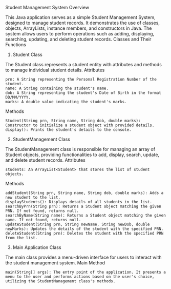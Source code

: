 Student Management System
Overview

This Java application serves as a simple Student Management System, designed to manage student records. It demonstrates the use of classes, objects, ArrayLists, instance members, and constructors in Java. The system allows users to perform operations such as adding, displaying, searching, updating, and deleting student records.
Classes and Their Functions
1. Student Class

The Student class represents a student entity with attributes and methods to manage individual student details.
Attributes

    prn: A String representing the Personal Registration Number of the student.
    name: A String containing the student's name.
    dob: A String representing the student's Date of Birth in the format DD/MM/YYYY.
    marks: A double value indicating the student's marks.

Methods

    Student(String prn, String name, String dob, double marks): Constructor to initialize a student object with provided details.
    display(): Prints the student's details to the console.

2. StudentManagement Class

The StudentManagement class is responsible for managing an array of Student objects, providing functionalities to add, display, search, update, and delete student records.
Attributes

    students: An ArrayList<Student> that stores the list of student objects.

Methods

    addStudent(String prn, String name, String dob, double marks): Adds a new student to the list.
    displayStudents(): Displays details of all students in the list.
    searchByPrn(String prn): Returns a Student object matching the given PRN. If not found, returns null.
    searchByName(String name): Returns a Student object matching the given name. If not found, returns null.
    updateStudent(String prn, String newName, String newDob, double newMarks): Updates the details of the student with the specified PRN.
    deleteStudent(String prn): Deletes the student with the specified PRN from the list.

3. Main Application Class

The main class provides a menu-driven interface for users to interact with the student management system.
Main Method

    main(String[] args): The entry point of the application. It presents a menu to the user and performs actions based on the user's choice, utilizing the StudentManagement class's methods.